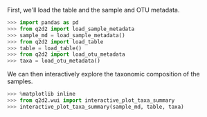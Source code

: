 First, we'll load the table and the sample and OTU metadata.

```python
>>> import pandas as pd
>>> from q2d2 import load_sample_metadata
>>> sample_md = load_sample_metadata()
>>> from q2d2 import load_table
>>> table = load_table()
>>> from q2d2 import load_otu_metadata
>>> taxa = load_otu_metadata()
```

We can then interactively explore the taxonomic composition of the samples.

```python
>>> %matplotlib inline
>>> from q2d2.wui import interactive_plot_taxa_summary
>>> interactive_plot_taxa_summary(sample_md, table, taxa)
```
